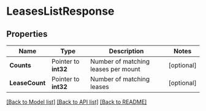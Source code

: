 # LeasesListResponse


## Properties

Name | Type | Description | Notes
------------ | ------------- | ------------- | -------------
**Counts** | Pointer to **int32** | Number of matching leases per mount | [optional] 
**LeaseCount** | Pointer to **int32** | Number of matching leases | [optional] 





[[Back to Model list]](../README.md#documentation-for-models) [[Back to API list]](../README.md#documentation-for-api-endpoints) [[Back to README]](../README.md)


